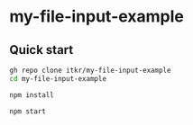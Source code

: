 # my-file-input-example

## Quick start

```sh
gh repo clone itkr/my-file-input-example
cd my-file-input-example
```

```sh
npm install
```

```sh
npm start
```
